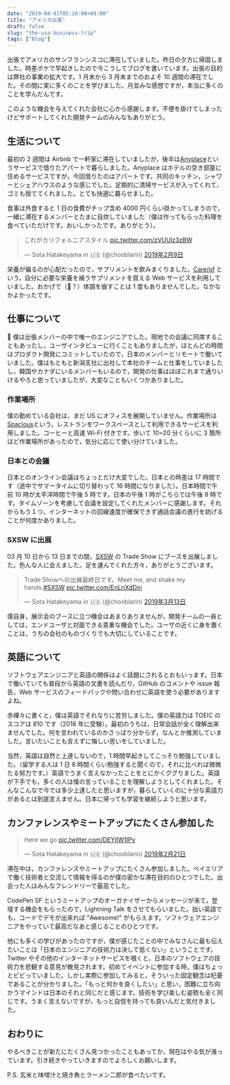 ```yaml
---
date: "2019-04-01T05:18:00+09:00"
title: "アメリカ出張"
draft: false
slug: "the-usa-business-trip"
tags: ["Blog"]
---
```


出張でアメリカのサンフランシスコに滞在していました。昨日の夕方に帰国しました。時差ボケで早起きしたので今こうしてブログを書いています。出張の目的は弊社の事業の拡大です。1 月末から 3 月末までのおよそ 10 週間の滞在でした。その間に実に多くのことを学びました。月並みな感想ですが，本当に多くのことを学んだんです。

このような機会を与えてくれた会社に心から感謝します。不便を掛けてしまったけどサポートしてくれた開発チームのみんなもありがとう。

## 生活について

最初の 2 週間は Airbnb で一軒家に滞在していましたが，後半は[Anyplace](https://www.anyplace.com/)というサービスで借りたアパートで暮らしました。Anyplace はホテルの空き部屋に住めるサービスですが，今回借りたのはアパートです。共同のキッチン，シャワーとシェアハウスのような感じでした。定期的に清掃サービスが入ってくれて，ゴミも捨ててくれました。とても快適に暮らせました。

食事は外食すると 1 日の食費がチップ含め 4000 円くらい掛かってしまうので，一緒に滞在するメンバーとたまに自炊していました（僕は作ってもらった料理を食べていただけです。おいしかったです。ありがとう）。

<blockquote class="twitter-tweet" data-lang="ja"><p lang="ja" dir="ltr">これがカリフォルニアスタイル <a href="https://t.co/zVUUlz3zBW">pic.twitter.com/zVUUlz3zBW</a></p>&mdash; Sota Hatakeyama in 🇺🇸 (@chooblarin) <a href="https://twitter.com/chooblarin/status/1094060022915448832?ref_src=twsrc%5Etfw">2019年2月9日</a></blockquote>

栄養が偏るのが心配だったので，サプリメントを飲みまくりました。[Care/of](https://takecareof.com/) という，自分に必要な栄養を補うサプリメントを買える Web サービスを利用していました。おかげで（🤔？）体調を崩すことは 1 度もありませんでした。なかなかよかったです。

## 仕事について

 僕は出張メンバーの中で唯一のエンジニアでした。現地での会議に同席することもあったし，ユーザインタビューに行くこともありましたが，ほとんどの時間はプロダクト開発にコミットしていたので，日本のメンバーとリモートで働いていました。僕はもともと新潟支社に出社して本社のチームと仕事をしていましたし，韓国やカナダにいるメンバーもいるので，開発の仕事はほぼこれまで通りいけるやろと思っていましたが，大変なこともいくつかありました。

### 作業場所

僕の勤めている会社は，まだ US にオフィスを展開していません。作業場所は[Spacious](https://www.spacious.com/)という，レストランをワークスペースとして利用できるサービスを利用しました。コーヒーと高速 Wi-Fi 付きです。歩いて 10~20 分くらいに 3 箇所ほど作業場所があったので，気分に応じて使い分けていました。

### 日本との会議

日本とのオンライン会議はちょっとだけ大変でした。日本との時差は 17 時間です（途中でサマータイムに切り替わって 16 時間になりました）。日本時間で午前 10 時が太平洋時間で午後 5 時です。日本の午後 1 時がこちらでは午後 8 時です。タイムゾーンを考慮して会議を設定してくれたメンバーに感謝します。それからもう１つ，インターネットの回線速度が確保できず通話会議の進行を妨げることが何度かありました。

### SXSW に出展

03 月 10 日から 13 日までの間，[SXSW](https://www.sxsw.com/) の Trade Show にブースを出展しました。色んな人に会えました。足を運んでくれた方々，ありがとうございます。

<blockquote class="twitter-tweet" data-lang="ja"><p lang="ja" dir="ltr">Trade Showへの出展最終日です。Meet me, and shake my hands.<a href="https://twitter.com/hashtag/SXSW?src=hash&amp;ref_src=twsrc%5Etfw">#SXSW</a> <a href="https://t.co/EnLriXdDin">pic.twitter.com/EnLriXdDin</a></p>&mdash; Sota Hatakeyama in 🇺🇸 (@chooblarin) <a href="https://twitter.com/chooblarin/status/1105861320233095168?ref_src=twsrc%5Etfw">2019年3月13日</a></blockquote>

僕自身，展示会のブースに立つ機会はあまりありませんが，開発チームの一員としては，エンドユーザと対面できる貴重な機会でした。ユーザの近くに身を置くことは，うちの会社のものづくりでも大切にしていることです。

## 英語について

ソフトウェアエンジニアと英語の関係はよく話題にされるとおもいっます。日本で働いていても普段から英語の文書を読んだり，GitHub のコメントや issue 報告，Web サービスのフィードバックや問い合わせに英語を使う必要がありますよね。

赤裸々に書くと，僕は英語でそれなりに苦労しました。僕の英語力は TOEIC のスコアは 810 です（2016 年に受験）。最初のうちは，日常会話が全く理解出来ませんでした。何を言われているのかさっぱり分からず，なんとか推測していました。言いたいことも言えずに悔しい思いをしていました。

当然，英語は自然と上達しないので，1 時間早起きしてこっそり勉強していました。（留学する人は 1 日 8 時間くらい勉強すると聞くので，それに比べれば微微たる努力です。）英語でうまく言えなかったことをとにかくググりました。英語が下手でも，多くの人は僕の言っていることを理解しようとしてくれました。そんなこんなで今では多少上達したと思いますが，暮らしていくのに十分な英語力があるとは到底言えません。日本に帰っても学習を継続しようと思います。

## カンファレンスやミートアップにたくさん参加した

<blockquote class="twitter-tweet" data-lang="ja"><p lang="en" dir="ltr">Here we go <a href="https://t.co/DEYIIW1IPv">pic.twitter.com/DEYIIW1IPv</a></p>&mdash; Sota Hatakeyama in 🇺🇸 (@chooblarin) <a href="https://twitter.com/chooblarin/status/1098619418223890433?ref_src=twsrc%5Etfw">2019年2月21日</a></blockquote>

滞在中は，カンファレンスやミートアップにたくさん参加しました。ベイエリアで働く技術者と交流して情報を得るのが僕の密かな滞在目的のひとつでした。出会った人はみんなフレンドリーで最高でした。

CodePen SF というミートアップのオーガナイザーからメッセージが来て，登壇する機会をもらったので，Lightning Talk をさせてもらいました。拙い英語でも，コードでデモが出来れば "Awesome!" がもらえます。ソフトウェアエンジニアをやっていて最高だなあと感じることのひとつです。

他にも多くの学びがあったのですが，僕が感じたことの中でみなさんに最も伝えたいことは「日本のエンジニアの技術力は決して低くない」ということです。Twitter やその他のインターネットサービスを覗くと，日本のソフトウェアの技術力を悲観する意見が散見されます。初めてイベントに参加する時，僕はちょっとビビっていました。しかし実際に参加してみると，そういった固定観念は杞憂であることが分かりました。「もっと何かを良くしたい」と思い，困難に立ち向かうマインドは日本のそれと同じだと感じます。技術を学び楽しむ姿勢も全く同じです。うまく言えないですが，もっと自信を持っても良いんだと気付きました。

## おわりに

やるべきことが新たにたくさん見つかったこともあってか，現在はやる気が漲っています。引き続きやっていきますのでよろしくお願いします。

P.S.
玄米と味噌汁と焼き魚とラーメン二郎が食べたいです。

